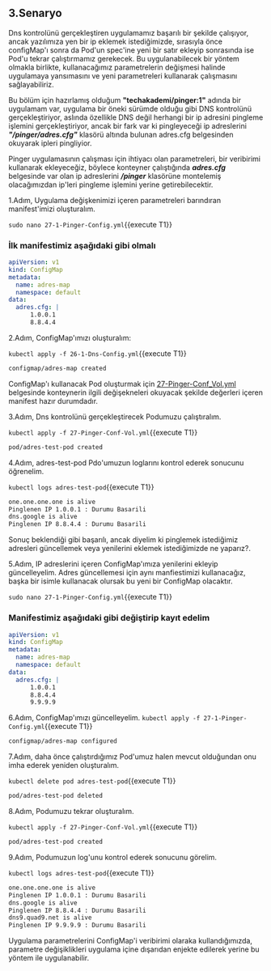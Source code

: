 ## 3.Senaryo

Dns kontrolünü gerçekleştiren uygulamamız başarılı bir şekilde çalışıyor, ancak yazılımıza yen bir ip eklemek istediğimizde, sırasıyla önce configMap'ı sonra da Pod'un spec'ine yeni bir satır ekleyip sonrasında ise Pod'u tekrar çalıştırmamız gerekecek. Bu uygulanabilecek bir yöntem olmakla birlikte, kullanacağımız parametrelerin değişmesi halinde uygulamaya yansımasını ve yeni parametreleri kullanarak çalışmasını sağlayabiliriz.

Bu bölüm için hazırlamış olduğum **"techakademi/pinger:1"** adında bir uygulamam var, uygulama bir öneki sürümde olduğu gibi DNS kontrolünü gerçekleştiriyor, aslında özellikle DNS değil herhangi bir ip adresini pingleme işlemini gerçekleştiriyor, ancak bir fark var ki pingleyeceği ip adreslerini ***"/pinger/adres.cfg"*** klasörü altında bulunan adres.cfg belgesinden okuyarak ipleri pingliyior.

Pinger uygulamasının çalışması için ihtiyacı olan parametreleri, bir veribirimi kullanarak ekleyeceğiz, böylece konteyner çalıştığında ***adres.cfg*** belgesinde var olan ip adreslerini ***/pinger*** klasörüne montelemiş olacağımızdan ip'leri pingleme işlemini yerine getirebilecektir.

1.Adım, Uygulama değişkenimizi içeren parametreleri barındıran manifest'imizi oluşturalım.

`sudo nano 27-1-Pinger-Config.yml`{{execute T1}}

### İlk manifestimiz aşağıdaki gibi olmalı

```yaml
apiVersion: v1
kind: ConfigMap
metadata:
  name: adres-map
  namespace: default
data:
  adres.cfg: |
      1.0.0.1
      8.8.4.4
```

2.Adım, ConfigMap'ımızı oluşturalım:

`kubectl apply -f 26-1-Dns-Config.yml`{{execute T1}}

```bash
configmap/adres-map created
```

ConfigMap'ı kullanacak Pod oluşturmak için  [27-Pinger-Conf_Vol.yml](./assets/27-Pinger-Conf_Vol.yml) belgesinde konteynerin ilgili değişekneleri okuyacak şekilde değerleri içeren manifest hazır durumdadır.

3.Adım, Dns kontrolünü gerçekleştirecek Podumuzu çalıştıralım.

`kubectl apply -f 27-Pinger-Conf-Vol.yml`{{execute T1}}

```bash
pod/adres-test-pod created
```

4.Adım, adres-test-pod Pdo'umuzun loglarını kontrol ederek sonucunu öğrenelim.

`kubectl logs adres-test-pod`{{execute T1}}

```bash
one.one.one.one is alive
Pinglenen IP 1.0.0.1 : Durumu Basarili
dns.google is alive
Pinglenen IP 8.8.4.4 : Durumu Basarili
```

Sonuç beklendiği gibi başarılı, ancak diyelim ki pinglemek istediğimiz adresleri güncellemek veya yenilerini eklemek istediğimizde ne yaparız?.

5.Adım, IP adreslerini içeren ConfigMap'ımıza yenilerini ekleyip güncelleyelim. Adres güncellemesi için aynı manfiestimizi kullanacağız, başka bir isimle kullanacak olursak bu yeni bir ConfigMap olacaktır.

`sudo nano 27-1-Pinger-Config.yml`{{execute T1}}

### Manifestimiz aşağıdaki gibi değiştirip kayıt edelim

```yaml
apiVersion: v1
kind: ConfigMap
metadata:
  name: adres-map
  namespace: default
data:
  adres.cfg: |
      1.0.0.1
      8.8.4.4
      9.9.9.9
```

6.Adım, ConfigMap'ımızı güncelleyelim.
`kubectl apply -f 27-1-Pinger-Config.yml`{{execute T1}}

```bash
configmap/adres-map configured
```

7.Adım, daha önce çalıştırdığımız Pod'umuz halen mevcut olduğundan onu imha ederek yeniden oluşturalım.

`kubectl delete pod adres-test-pod`{{execute T1}}

```bash
pod/adres-test-pod deleted
```

8.Adım, Podumuzu tekrar oluşturalım.

`kubectl apply -f 27-Pinger-Conf-Vol.yml`{{execute T1}}

```bash
pod/adres-test-pod created
```

9.Adım, Podumuzun log'unu kontrol ederek sonucunu görelim.

`kubectl logs adres-test-pod`{{execute T1}}

```bash
one.one.one.one is alive
Pinglenen IP 1.0.0.1 : Durumu Basarili
dns.google is alive
Pinglenen IP 8.8.4.4 : Durumu Basarili
dns9.quad9.net is alive
Pinglenen IP 9.9.9.9 : Durumu Basarili
```

Uygulama parametrelerini ConfigMap'i veribirimi olaraka kullandığımızda, parametre değişiklikleri uygulama içine dışarıdan enjekte edilerek yerine bu yöntem ile uygulanabilir.
